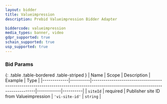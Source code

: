 ```yaml
---
layout: bidder
title: Valueimpression
description: Prebid Valueimpression Bidder Adapter

biddercode: valueimpression
media_types: banner, video
gdpr_supported: true
schain_supported: true
usp_supported: true
---
```



### Bid Params

{: .table .table-bordered .table-striped }
| Name        | Scope    | Description                                                                                                                    | Example    | Type     |
|-------------|----------|--------------------------------------------------------------------------------------------------------------------------------|------------|----------|
| `siteId`    | required | Publisher site ID from Valueimpression                                                                                         | `'vi-site-id'` | `string` |
